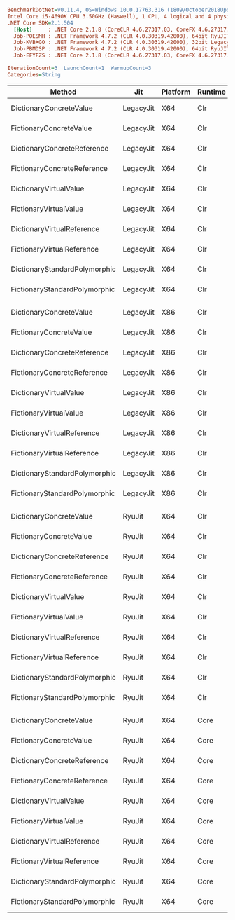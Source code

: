 ``` ini

BenchmarkDotNet=v0.11.4, OS=Windows 10.0.17763.316 (1809/October2018Update/Redstone5)
Intel Core i5-4690K CPU 3.50GHz (Haswell), 1 CPU, 4 logical and 4 physical cores
.NET Core SDK=2.1.504
  [Host]     : .NET Core 2.1.8 (CoreCLR 4.6.27317.03, CoreFX 4.6.27317.03), 64bit RyuJIT
  Job-POESMH : .NET Framework 4.7.2 (CLR 4.0.30319.42000), 64bit RyuJIT-v4.7.3324.0
  Job-KVBXGO : .NET Framework 4.7.2 (CLR 4.0.30319.42000), 32bit LegacyJIT-v4.7.3324.0
  Job-PBMDSP : .NET Framework 4.7.2 (CLR 4.0.30319.42000), 64bit RyuJIT-v4.7.3324.0
  Job-EFYFZS : .NET Core 2.1.8 (CoreCLR 4.6.27317.03, CoreFX 4.6.27317.03), 64bit RyuJIT

IterationCount=3  LaunchCount=1  WarmupCount=3  
Categories=String  

```
|                        Method |       Jit | Platform | Runtime |     Mean |     Error |    StdDev | Ratio | RatioSD |
|------------------------------ |---------- |--------- |-------- |---------:|----------:|----------:|------:|--------:|
|       DictionaryConcreteValue | LegacyJit |      X64 |     Clr | 18.72 ns | 3.3386 ns | 0.1830 ns |  1.12 |    0.02 |
|       FictionaryConcreteValue | LegacyJit |      X64 |     Clr | 16.71 ns | 4.4254 ns | 0.2426 ns |  1.00 |    0.00 |
|   DictionaryConcreteReference | LegacyJit |      X64 |     Clr | 18.39 ns | 2.1729 ns | 0.1191 ns |  1.10 |    0.02 |
|   FictionaryConcreteReference | LegacyJit |      X64 |     Clr | 21.03 ns | 1.7734 ns | 0.0972 ns |  1.26 |    0.02 |
|        DictionaryVirtualValue | LegacyJit |      X64 |     Clr | 19.02 ns | 0.7957 ns | 0.0436 ns |  1.14 |    0.01 |
|        FictionaryVirtualValue | LegacyJit |      X64 |     Clr | 21.67 ns | 3.2270 ns | 0.1769 ns |  1.30 |    0.01 |
|    DictionaryVirtualReference | LegacyJit |      X64 |     Clr | 18.25 ns | 0.9190 ns | 0.0504 ns |  1.09 |    0.01 |
|    FictionaryVirtualReference | LegacyJit |      X64 |     Clr | 21.41 ns | 2.9313 ns | 0.1607 ns |  1.28 |    0.01 |
| DictionaryStandardPolymorphic | LegacyJit |      X64 |     Clr | 17.68 ns | 1.6221 ns | 0.0889 ns |  1.06 |    0.02 |
| FictionaryStandardPolymorphic | LegacyJit |      X64 |     Clr | 21.53 ns | 2.2398 ns | 0.1228 ns |  1.29 |    0.03 |
|                               |           |          |         |          |           |           |       |         |
|       DictionaryConcreteValue | LegacyJit |      X86 |     Clr | 17.48 ns | 1.3783 ns | 0.0755 ns |  1.27 |    0.02 |
|       FictionaryConcreteValue | LegacyJit |      X86 |     Clr | 13.76 ns | 2.4730 ns | 0.1356 ns |  1.00 |    0.00 |
|   DictionaryConcreteReference | LegacyJit |      X86 |     Clr | 16.71 ns | 2.7525 ns | 0.1509 ns |  1.21 |    0.02 |
|   FictionaryConcreteReference | LegacyJit |      X86 |     Clr | 16.08 ns | 1.4320 ns | 0.0785 ns |  1.17 |    0.01 |
|        DictionaryVirtualValue | LegacyJit |      X86 |     Clr | 17.23 ns | 1.6232 ns | 0.0890 ns |  1.25 |    0.02 |
|        FictionaryVirtualValue | LegacyJit |      X86 |     Clr | 16.86 ns | 2.5527 ns | 0.1399 ns |  1.23 |    0.02 |
|    DictionaryVirtualReference | LegacyJit |      X86 |     Clr | 16.89 ns | 1.0955 ns | 0.0600 ns |  1.23 |    0.01 |
|    FictionaryVirtualReference | LegacyJit |      X86 |     Clr | 15.84 ns | 3.7169 ns | 0.2037 ns |  1.15 |    0.02 |
| DictionaryStandardPolymorphic | LegacyJit |      X86 |     Clr | 15.84 ns | 2.4207 ns | 0.1327 ns |  1.15 |    0.02 |
| FictionaryStandardPolymorphic | LegacyJit |      X86 |     Clr | 16.61 ns | 8.6461 ns | 0.4739 ns |  1.21 |    0.03 |
|                               |           |          |         |          |           |           |       |         |
|       DictionaryConcreteValue |    RyuJit |      X64 |     Clr | 18.52 ns | 2.0920 ns | 0.1147 ns |  1.11 |    0.01 |
|       FictionaryConcreteValue |    RyuJit |      X64 |     Clr | 16.63 ns | 0.4418 ns | 0.0242 ns |  1.00 |    0.00 |
|   DictionaryConcreteReference |    RyuJit |      X64 |     Clr | 18.16 ns | 0.4011 ns | 0.0220 ns |  1.09 |    0.00 |
|   FictionaryConcreteReference |    RyuJit |      X64 |     Clr | 20.92 ns | 0.9770 ns | 0.0536 ns |  1.26 |    0.00 |
|        DictionaryVirtualValue |    RyuJit |      X64 |     Clr | 18.79 ns | 1.1414 ns | 0.0626 ns |  1.13 |    0.00 |
|        FictionaryVirtualValue |    RyuJit |      X64 |     Clr | 21.62 ns | 0.5348 ns | 0.0293 ns |  1.30 |    0.00 |
|    DictionaryVirtualReference |    RyuJit |      X64 |     Clr | 18.26 ns | 2.8960 ns | 0.1587 ns |  1.10 |    0.01 |
|    FictionaryVirtualReference |    RyuJit |      X64 |     Clr | 22.67 ns | 0.2781 ns | 0.0152 ns |  1.36 |    0.00 |
| DictionaryStandardPolymorphic |    RyuJit |      X64 |     Clr | 17.53 ns | 1.2530 ns | 0.0687 ns |  1.05 |    0.00 |
| FictionaryStandardPolymorphic |    RyuJit |      X64 |     Clr | 21.92 ns | 0.5525 ns | 0.0303 ns |  1.32 |    0.00 |
|                               |           |          |         |          |           |           |       |         |
|       DictionaryConcreteValue |    RyuJit |      X64 |    Core | 28.21 ns | 2.4332 ns | 0.1334 ns |  1.57 |    0.01 |
|       FictionaryConcreteValue |    RyuJit |      X64 |    Core | 18.01 ns | 2.5286 ns | 0.1386 ns |  1.00 |    0.00 |
|   DictionaryConcreteReference |    RyuJit |      X64 |    Core | 23.78 ns | 0.9340 ns | 0.0512 ns |  1.32 |    0.01 |
|   FictionaryConcreteReference |    RyuJit |      X64 |    Core | 22.64 ns | 5.5374 ns | 0.3035 ns |  1.26 |    0.01 |
|        DictionaryVirtualValue |    RyuJit |      X64 |    Core | 21.83 ns | 5.5277 ns | 0.3030 ns |  1.21 |    0.01 |
|        FictionaryVirtualValue |    RyuJit |      X64 |    Core | 20.26 ns | 3.3944 ns | 0.1861 ns |  1.13 |    0.01 |
|    DictionaryVirtualReference |    RyuJit |      X64 |    Core | 37.29 ns | 0.2252 ns | 0.0123 ns |  2.07 |    0.02 |
|    FictionaryVirtualReference |    RyuJit |      X64 |    Core | 29.89 ns | 2.6903 ns | 0.1475 ns |  1.66 |    0.02 |
| DictionaryStandardPolymorphic |    RyuJit |      X64 |    Core | 27.72 ns | 1.3586 ns | 0.0745 ns |  1.54 |    0.02 |
| FictionaryStandardPolymorphic |    RyuJit |      X64 |    Core | 20.16 ns | 1.5483 ns | 0.0849 ns |  1.12 |    0.01 |
